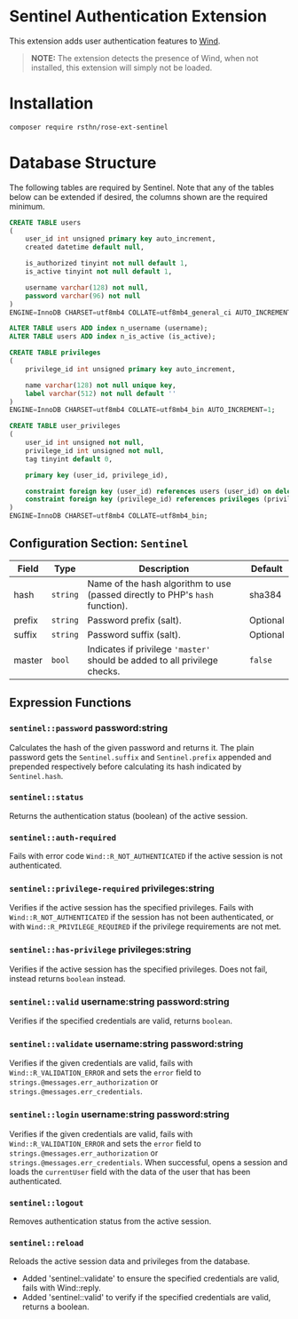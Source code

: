 # Sentinel Authentication Extension

This extension adds user authentication features to [Wind](https://github.com/rsthn/rose-ext-wind).

> **NOTE:** The extension detects the presence of Wind, when not installed, this extension will simply not be loaded.

# Installation

```sh
composer require rsthn/rose-ext-sentinel
```


# Database Structure

The following tables are required by Sentinel. Note that any of the tables below can be extended if desired, the columns shown are the required minimum.

```sql
CREATE TABLE users
(
    user_id int unsigned primary key auto_increment,
    created datetime default null,

    is_authorized tinyint not null default 1,
    is_active tinyint not null default 1,

    username varchar(128) not null,
    password varchar(96) not null
)
ENGINE=InnoDB CHARSET=utf8mb4 COLLATE=utf8mb4_general_ci AUTO_INCREMENT=1;

ALTER TABLE users ADD index n_username (username);
ALTER TABLE users ADD index n_is_active (is_active);
```

```sql
CREATE TABLE privileges
(
    privilege_id int unsigned primary key auto_increment,

    name varchar(128) not null unique key,
    label varchar(512) not null default ''
)
ENGINE=InnoDB CHARSET=utf8mb4 COLLATE=utf8mb4_bin AUTO_INCREMENT=1;
```

```sql
CREATE TABLE user_privileges
(
    user_id int unsigned not null,
    privilege_id int unsigned not null,
	tag tinyint default 0,

    primary key (user_id, privilege_id),

    constraint foreign key (user_id) references users (user_id) on delete cascade,
    constraint foreign key (privilege_id) references privileges (privilege_id) on delete cascade
)
ENGINE=InnoDB CHARSET=utf8mb4 COLLATE=utf8mb4_bin;
```

## Configuration Section: `Sentinel`


|Field|Type|Description|Default|
|----|----|-----------|-------|
|hash|`string`|Name of the hash algorithm to use (passed directly to PHP's `hash` function).|sha384
|prefix|`string`|Password prefix (salt).|Optional
|suffix|`string`|Password suffix (salt).|Optional
|master|`bool`|Indicates if privilege `'master'` should be added to all privilege checks.|`false`


## Expression Functions

### `sentinel::password` password:string

Calculates the hash of the given password and returns it. The plain password gets the `Sentinel.suffix` and `Sentinel.prefix` appended and prepended respectively before calculating its hash indicated by `Sentinel.hash`.

### `sentinel::status`

Returns the authentication status (boolean) of the active session.

### `sentinel::auth-required`

Fails with error code `Wind::R_NOT_AUTHENTICATED` if the active session is not authenticated.

### `sentinel::privilege-required` privileges:string

Verifies if the active session has the specified privileges. Fails with `Wind::R_NOT_AUTHENTICATED` if the session has not been authenticated, or with `Wind::R_PRIVILEGE_REQUIRED` if the privilege requirements are not met.

### `sentinel::has-privilege` privileges:string

Verifies if the active session has the specified privileges. Does not fail, instead returns `boolean` instead.

### `sentinel::valid` username:string password:string

Verifies if the specified credentials are valid, returns `boolean`.

### `sentinel::validate` username:string password:string

Verifies if the given credentials are valid, fails with `Wind::R_VALIDATION_ERROR` and sets the `error` field to `strings.@messages.err_authorization` or `strings.@messages.err_credentials`.

### `sentinel::login` username:string password:string

Verifies if the given credentials are valid, fails with `Wind::R_VALIDATION_ERROR` and sets the `error` field to `strings.@messages.err_authorization` or `strings.@messages.err_credentials`. When successful, opens a session and loads the `currentUser` field with the data of the user that has been authenticated.

### `sentinel::logout`

Removes authentication status from the active session.

### `sentinel::reload`

Reloads the active session data and privileges from the database.

- Added 'sentinel::validate' to ensure the specified credentials are valid, fails with Wind::reply.
- Added 'sentinel::valid' to verify if the specified credentials are valid, returns a boolean.
